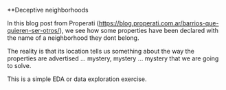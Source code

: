 **Deceptive neighborhoods

In this blog post from Properati (https://blog.properati.com.ar/barrios-que-quieren-ser-otros/), we see how some properties have been declared with the name of a neighborhood they dont belong.

The reality is that its location tells us something about the way the properties are advertised ... mystery, mystery ... mystery that we are going to solve.

This is a simple EDA or data exploration exercise.
